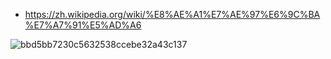 

- https://zh.wikipedia.org/wiki/%E8%AE%A1%E7%AE%97%E6%9C%BA%E7%A7%91%E5%AD%A6

![bbd5bb7230c5632538ccebe32a43c137](https://p.ipic.vip/bgnp82.png)